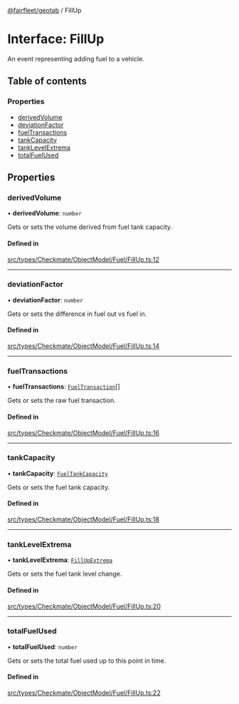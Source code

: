 [@fairfleet/geotab](../README.md) / FillUp

# Interface: FillUp

An event representing adding fuel to a vehicle.

## Table of contents

### Properties

- [derivedVolume](FillUp.md#derivedvolume)
- [deviationFactor](FillUp.md#deviationfactor)
- [fuelTransactions](FillUp.md#fueltransactions)
- [tankCapacity](FillUp.md#tankcapacity)
- [tankLevelExtrema](FillUp.md#tanklevelextrema)
- [totalFuelUsed](FillUp.md#totalfuelused)

## Properties

### derivedVolume

• **derivedVolume**: `number`

Gets or sets the volume derived from fuel tank capacity.

#### Defined in

[src/types/Checkmate/ObjectModel/Fuel/FillUp.ts:12](https://github.com/fairfleet/geotab/blob/d57d931/src/types/Checkmate/ObjectModel/Fuel/FillUp.ts#L12)

___

### deviationFactor

• **deviationFactor**: `number`

Gets or sets the difference in fuel out vs fuel in.

#### Defined in

[src/types/Checkmate/ObjectModel/Fuel/FillUp.ts:14](https://github.com/fairfleet/geotab/blob/d57d931/src/types/Checkmate/ObjectModel/Fuel/FillUp.ts#L14)

___

### fuelTransactions

• **fuelTransactions**: [`FuelTransaction`](FuelTransaction.md)[]

Gets or sets the raw fuel transaction.

#### Defined in

[src/types/Checkmate/ObjectModel/Fuel/FillUp.ts:16](https://github.com/fairfleet/geotab/blob/d57d931/src/types/Checkmate/ObjectModel/Fuel/FillUp.ts#L16)

___

### tankCapacity

• **tankCapacity**: [`FuelTankCapacity`](FuelTankCapacity.md)

Gets or sets the fuel tank capacity.

#### Defined in

[src/types/Checkmate/ObjectModel/Fuel/FillUp.ts:18](https://github.com/fairfleet/geotab/blob/d57d931/src/types/Checkmate/ObjectModel/Fuel/FillUp.ts#L18)

___

### tankLevelExtrema

• **tankLevelExtrema**: [`FillUpExtrema`](FillUpExtrema.md)

Gets or sets the fuel tank level change.

#### Defined in

[src/types/Checkmate/ObjectModel/Fuel/FillUp.ts:20](https://github.com/fairfleet/geotab/blob/d57d931/src/types/Checkmate/ObjectModel/Fuel/FillUp.ts#L20)

___

### totalFuelUsed

• **totalFuelUsed**: `number`

Gets or sets the total fuel used up to this point in time.

#### Defined in

[src/types/Checkmate/ObjectModel/Fuel/FillUp.ts:22](https://github.com/fairfleet/geotab/blob/d57d931/src/types/Checkmate/ObjectModel/Fuel/FillUp.ts#L22)
